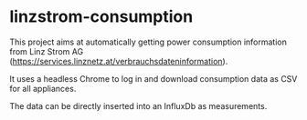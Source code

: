 # linzstrom-consumption

This project aims at automatically getting power consumption information from Linz Strom AG (https://services.linznetz.at/verbrauchsdateninformation).

It uses a headless Chrome to log in and download consumption data as CSV for all appliances.

The data can be directly inserted into an InfluxDb as measurements.
